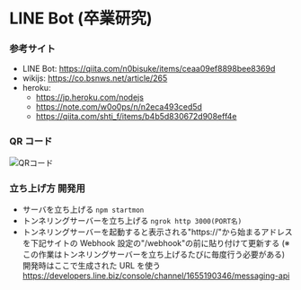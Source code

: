 # LINE Bot (卒業研究)

### 参考サイト

- LINE Bot:
  https://qiita.com/n0bisuke/items/ceaa09ef8898bee8369d
- wikijs:
  https://co.bsnws.net/article/265
- heroku:
  - https://jp.heroku.com/nodejs
  - https://note.com/w0o0ps/n/n2eca493ced5d
  - https://qiita.com/shti_f/items/b4b5d830672d908eff4e

### QR コード

![QRコード](https://qr-official.line.me/sid/L/546sgclk.png)

### 立ち上げ方 開発用

- サーバを立ち上げる
  `npm startmon`
- トンネリングサーバーを立ち上げる
  `ngrok http 3000(PORT名)`
- トンネリングサーバーを起動すると表示される"https://"から始まるアドレスを下記サイトの Webhook 設定の"/webhook"の前に貼り付けて更新する
  (※この作業はトンネリングサーバーを立ち上げるたびに毎度行う必要がある) 開発時はここで生成された URL を使う
  https://developers.line.biz/console/channel/1655190346/messaging-api
